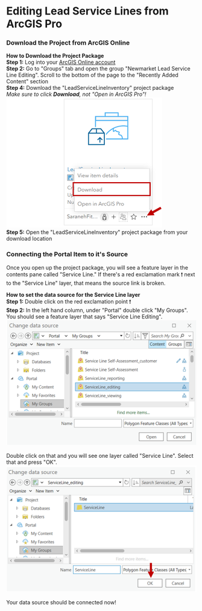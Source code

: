 # Editing Lead Service Lines from ArcGIS Pro
### Download the Project from ArcGIS Online <br>
<B>How to Download the Project Package</B><br>
<B>Step 1:</B> Log into your [ArcGIS Online account](https://www.arcgis.com) <br>
<B>Step 2:</B> Go to "Groups" tab and open the group "Newmarket Lead Service Line Editing". Scroll to the bottom of the page to the "Recently Added Content" section<br>
<B>Step 4:</B> Download the "LeadServiceLineInventory" project package<br>
<i>Make sure to click <B>Download</B>, not "Open in ArcGIS Pro"!</i>
![image](media/downloadpkg.PNG) <br>
<B>Step 5:</B> Open the "LeadServiceLineInventory" project package from your download location<br>
### Connecting the Portal Item to it's Source
Once you open up the project package, you will see a feature layer in the contents pane called "Service Line." If there's a red exclamation mark ❗ next to the "Service Line" layer, that means the source link is broken.<br>

<B>How to set the data source for the Service Line layer</B><br>
<B>Step 1:</B> Double click on the red exclamation point ❗<br>
<B>Step 2:</B> In the left hand column, under "Portal" double click "My Groups". You should see a feature layer that says "Service Line Editing".<br>
![image](media/servicelineok.PNG)
 <br><br>
Double click on that and you will see one layer called "Service Line". Select that and press "OK".<br>
![image](media/serviceline.PNG)<br><br>
 Your data source should be connected now!
 
